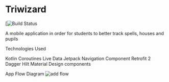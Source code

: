 # Triwizard

[![Build Status](https://app.bitrise.io/app/c8fad4df7c194646/status.svg?token=yTAus6PBEy5GJZ86KYGoEg)

A mobile application in order for students to better track spells, houses and pupils

Technologies Used

Kotlin
Coroutines
Live Data
Jetpack Navigation Component
Retrofit 2
Dagger Hilt
Material Design components

App Flow Diagram
![add flow](https://firebasestorage.googleapis.com/v0/b/harry-potter-963ff.appspot.com/o/App_flow_diagram.png?alt=media&token=991f6397-2516-43cc-995d-4cd6790c5c4d)



